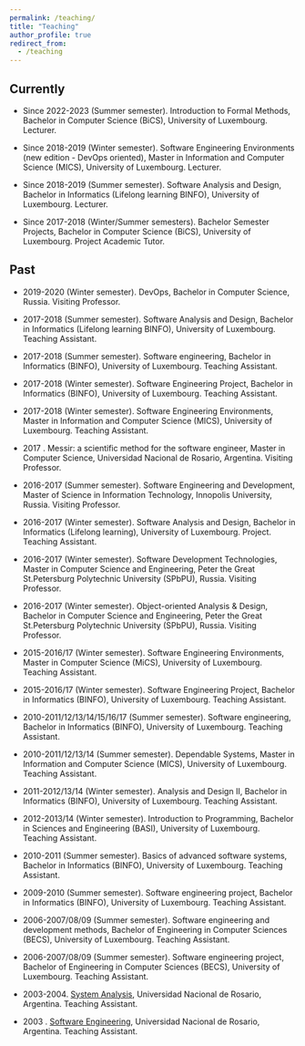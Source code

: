 ```yaml
---
permalink: /teaching/
title: "Teaching"
author_profile: true
redirect_from: 
  - /teaching
---
```


##  Currently 

* Since 2022-2023 (Summer semester). Introduction to Formal Methods, Bachelor in Computer Science (BiCS), University of Luxembourg. Lecturer.


* Since 2018-2019 (Winter semester). Software Engineering Environments (new edition - DevOps oriented), Master in Information and Computer Science (MICS), University of Luxembourg. Lecturer.


* Since 2018-2019 (Summer semester). Software Analysis and Design, Bachelor in Informatics (Lifelong learning BINFO), University of Luxembourg. Lecturer.

* Since 2017-2018 (Winter/Summer semesters). Bachelor Semester Projects, Bachelor in Computer Science (BiCS), University of Luxembourg. Project Academic Tutor.
  




##  Past 

* 2019-2020 (Winter semester). DevOps, Bachelor in Computer Science, Russia. Visiting Professor.

* 2017-2018 (Summer semester). Software Analysis and Design, Bachelor in Informatics (Lifelong learning BINFO), University of Luxembourg. Teaching Assistant.
  
* 2017-2018 (Summer semester). Software engineering, Bachelor in Informatics (BINFO), University of Luxembourg. Teaching Assistant.

* 2017-2018 (Winter semester). Software Engineering Project, Bachelor in Informatics (BINFO), University of Luxembourg. Teaching Assistant.

* 2017-2018 (Winter semester). Software Engineering Environments, Master in Information and Computer Science (MICS), University of Luxembourg. Teaching Assistant.


* 2017 . Messir: a scientific method for the software engineer, Master in Computer Science, Universidad Nacional de Rosario, Argentina. Visiting Professor.

* 2016-2017 (Summer semester). Software Engineering and Development, Master of Science in Information Technology, Innopolis University, Russia. Visiting Professor.

* 2016-2017 (Winter semester). Software Analysis and Design, Bachelor in Informatics (Lifelong learning), University of Luxembourg. Project. Teaching Assistant.

* 2016-2017 (Winter semester). Software Development Technologies, Master in Computer Science and Engineering, Peter the Great St.Petersburg Polytechnic University (SPbPU), Russia. Visiting Professor.


* 2016-2017 (Winter semester). Object-oriented Analysis & Design, Bachelor in Computer Science and Engineering, Peter the Great St.Petersburg Polytechnic University (SPbPU), Russia. Visiting Professor.

* 2015-2016/17 (Winter semester). Software Engineering Environments, Master in Computer Science (MiCS), University of Luxembourg. Teaching Assistant.


* 2015-2016/17 (Winter semester). Software Engineering Project, Bachelor in Informatics (BINFO), University of Luxembourg. Teaching Assistant.

* 2010-2011/12/13/14/15/16/17 (Summer semester). Software engineering, Bachelor in Informatics (BINFO), University of Luxembourg. Teaching Assistant.


* 2010-2011/12/13/14 (Summer semester). Dependable Systems, Master in Information and Computer Science (MICS), University of Luxembourg. Teaching Assistant.


* 2011-2012/13/14 (Winter semester). Analysis and Design II, Bachelor in Informatics (BINFO), University of Luxembourg. Teaching Assistant.

* 2012-2013/14 (Winter semester). Introduction to Programming, Bachelor in Sciences and Engineering (BASI), University of Luxembourg. Teaching Assistant.


* 2010-2011 (Summer semester). Basics of advanced software systems, Bachelor in Informatics (BINFO), University of Luxembourg. Teaching Assistant.

* 2009-2010 (Summer semester). Software engineering project, Bachelor in Informatics (BINFO), University of Luxembourg. Teaching Assistant.


* 2006-2007/08/09 (Summer semester). Software engineering and development methods, Bachelor of Engineering in Computer Sciences (BECS), University of Luxembourg. Teaching Assistant.

* 2006-2007/08/09 (Summer semester). Software engineering project, Bachelor of Engineering in Computer Sciences (BECS), University of Luxembourg. Teaching Assistant.

* 2003-2004. [System Analysis](www.fceia.unr.edu.ar/asist/), Universidad Nacional de Rosario, Argentina. Teaching Assistant.

* 2003 . [Software Engineering](https://www.fceia.unr.edu.ar/ingsoft/), Universidad Nacional de Rosario, Argentina. Teaching Assistant.
